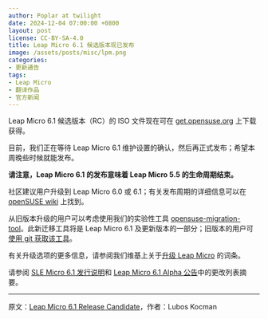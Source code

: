 ```yaml
---
author: Poplar at twilight
date: 2024-12-04 07:00:00 +0800
layout: post
license: CC-BY-SA-4.0
title: Leap Micro 6.1 候选版本现已发布
image: /assets/posts/misc/lpm.png
categories:
- 更新通告
tags:
- Leap Micro
- 翻译作品
- 官方新闻
---
```


Leap Micro 6.1 候选版本（RC）的 ISO 文件现在可在 [get.opensuse.org] 上下载获得。

[get.opensuse.org]: https://get.opensuse.org/leapmicro/6.1/

目前，我们正在等待 Leap Micro 6.1 维护设置的确认，然后再正式发布；希望本周晚些时候就能发布。

**请注意，Leap Micro 6.1 的发布意味着 Leap Micro 5.5 的生命周期结束。**

社区建议用户升级到 Leap Micro 6.0 或 6.1；有关发布周期的详细信息可以在 [openSUSE wiki] 上找到。

[openSUSE wiki]: https://en.opensuse.org/Portal:Leap_Micro

从旧版本升级的用户可以考虑使用我们的实验性工具 [opensuse-migration-tool]。此新迁移工具将是 Leap Micro 6.1 及更新版本的一部分；旧版本的用户可[使用 git 获取该工具]。

[opensuse-migration-tool]: https://suse.org.cn/更新通告/2024/11/29/update-leap-micro-6.1.html
[使用 git 获取该工具]: https://github.com/openSUSE/opensuse-migration-tool

有关升级选项的更多信息，请参阅我们维基上关于[升级 Leap Micro] 的词条。

[升级 Leap Micro]: https://en.opensuse.org/SDB:System_upgrade_of_LeapMicro

请参阅 [SLE Micro 6.1 发行说明]和 [Leap Micro 6.1 Alpha 公告]中的更改列表摘要。

[SLE Micro 6.1 发行说明]: https://www.suse.com/releasenotes/x86_64/SL-Micro/6.1/index.html
[Leap Micro 6.1 Alpha 公告]: https://news.opensuse.org/2024/11/20/leap-micro-61-alpha-availability/

----

原文：[Leap Micro 6.1 Release Candidate](https://news.opensuse.org/2024/12/04/leap-micro-61-rc/)，作者：Lubos Kocman